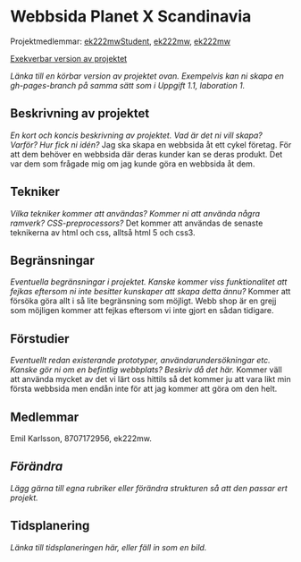 # Webbsida Planet X Scandinavia
Projektmedlemmar: 
[ek222mwStudent](https://github.com/ek222mw), [ek222mw](https://github.com/ek222mw), [ek222mw](https://github.com/ek222mw)


[Exekverbar version av projektet](http://ek222mw.github.io/Planet_X_Scandinavia)

*Länka till en körbar version av projektet ovan. Exempelvis kan ni skapa en gh-pages-branch på samma sätt som i Uppgift 1.1, laboration 1.*

## Beskrivning av projektet
*En kort och koncis beskrivning av projektet. Vad är det ni vill skapa? Varför? Hur fick ni idén?*
Jag ska skapa en webbsida åt ett cykel företag. För att dem behöver en webbsida där deras kunder kan se deras produkt.
Det var dem som frågade mig om jag kunde göra en webbsida åt dem.
## Tekniker
*Vilka tekniker kommer att användas? Kommer ni att använda några ramverk? CSS-preprocessors?*
Det kommer att användas de senaste teknikerna av html och css, alltså html 5 och css3.
## Begränsningar
*Eventuella begränsningar i projektet. Kanske kommer viss funktionalitet att fejkas eftersom ni inte besitter kunskaper att skapa detta ännu?*
Kommer att försöka göra allt i så lite begränsning som möjligt. Webb shop är en grejj som möjligen kommer att fejkas eftersom vi inte gjort en sådan tidigare.
## Förstudier
*Eventuellt redan existerande prototyper, användarundersökningar etc. Kanske gör ni om en befintlig webbplats? Beskriv då det här.*
Kommer väll att använda mycket av det vi lärt oss hittils så det kommer ju att vara likt min första webbsida men endån inte för att jag kommer att göra om den helt.
## Medlemmar
Emil Karlsson, 8707172956, ek222mw.
## *Förändra*
*Lägg gärna till egna rubriker eller förändra strukturen så att den passar ert projekt.*
## Tidsplanering
*Länka till tidsplaneringen här, eller fäll in som en bild.*

